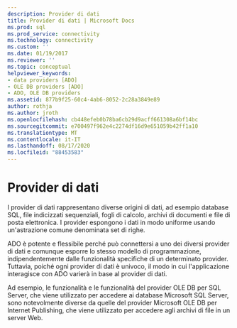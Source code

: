 ```yaml
---
description: Provider di dati
title: Provider di dati | Microsoft Docs
ms.prod: sql
ms.prod_service: connectivity
ms.technology: connectivity
ms.custom: ''
ms.date: 01/19/2017
ms.reviewer: ''
ms.topic: conceptual
helpviewer_keywords:
- data providers [ADO]
- OLE DB providers [ADO]
- ADO, OLE DB providers
ms.assetid: 877b9f25-60c4-4ab6-8052-2c28a3849e89
author: rothja
ms.author: jroth
ms.openlocfilehash: cb448efeb0b78ba6cb29d9acff661308a6bf14bc
ms.sourcegitcommit: e700497f962e4c2274df16d9e651059b42ff1a10
ms.translationtype: MT
ms.contentlocale: it-IT
ms.lasthandoff: 08/17/2020
ms.locfileid: "88453583"
---
```

# <a name="data-providers"></a>Provider di dati
I provider di dati rappresentano diverse origini di dati, ad esempio database SQL, file indicizzati sequenziali, fogli di calcolo, archivi di documenti e file di posta elettronica. I provider espongono i dati in modo uniforme usando un'astrazione comune denominata set di righe.  
  
 ADO è potente e flessibile perché può connettersi a uno dei diversi provider di dati e comunque esporre lo stesso modello di programmazione, indipendentemente dalle funzionalità specifiche di un determinato provider. Tuttavia, poiché ogni provider di dati è univoco, il modo in cui l'applicazione interagisce con ADO varierà in base al provider di dati.  
  
 Ad esempio, le funzionalità e le funzionalità del provider OLE DB per SQL Server, che viene utilizzato per accedere ai database Microsoft SQL Server, sono notevolmente diverse da quelle del provider Microsoft OLE DB per Internet Publishing, che viene utilizzato per accedere agli archivi di file in un server Web.
